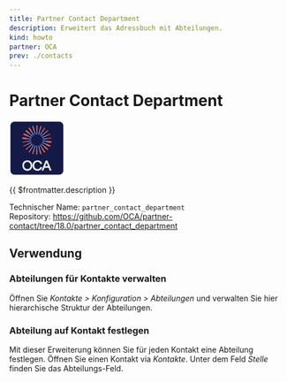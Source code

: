```yaml
---
title: Partner Contact Department
description: Erweitert das Adressbuch mit Abteilungen.
kind: howto
partner: OCA
prev: ./contacts
---
```


# Partner Contact Department

![icon_oca_app](attachments/icon_oca_app.png)

{{ $frontmatter.description }}

Technischer Name: `partner_contact_department`\
Repository: <https://github.com/OCA/partner-contact/tree/18.0/partner_contact_department>

## Verwendung

### Abteilungen für Kontakte verwalten

Öffnen Sie _Kontakte > Konfiguration > Abteilungen_ und verwalten Sie hier hierarchische Struktur der Abteilungen.

### Abteilung auf Kontakt festlegen

Mit dieser Erweiterung können Sie für jeden Kontakt eine Abteilung festlegen. Öffnen Sie einen Kontakt via _Kontakte_. Unter dem Feld _Stelle_ finden Sie das Abteilungs-Feld.
